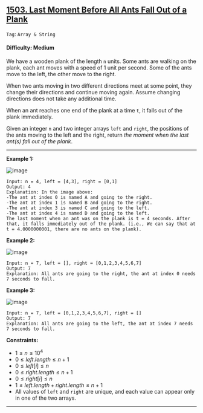 ## [1503. Last Moment Before All Ants Fall Out of a Plank](https://leetcode.com/problems/last-moment-before-all-ants-fall-out-of-a-plank)

```Tag```: ```Array & String```

#### Difficulty: Medium

We have a wooden plank of the length ```n``` units. Some ants are walking on the plank, each ant moves with a speed of 1 unit per second. Some of the ants move to the left, the other move to the right.

When two ants moving in two different directions meet at some point, they change their directions and continue moving again. Assume changing directions does not take any additional time.

When an ant reaches one end of the plank at a time ```t```, it falls out of the plank immediately.

Given an integer ```n``` and two integer arrays ```left``` and ```right```, the positions of the ants moving to the left and the right, return _the moment when the last ant(s) fall out of the plank_.

---

__Example 1:__

![image](https://assets.leetcode.com/uploads/2020/06/17/ants.jpg)
```
Input: n = 4, left = [4,3], right = [0,1]
Output: 4
Explanation: In the image above:
-The ant at index 0 is named A and going to the right.
-The ant at index 1 is named B and going to the right.
-The ant at index 3 is named C and going to the left.
-The ant at index 4 is named D and going to the left.
The last moment when an ant was on the plank is t = 4 seconds. After that, it falls immediately out of the plank. (i.e., We can say that at t = 4.0000000001, there are no ants on the plank).
```

__Example 2:__

![image](https://assets.leetcode.com/uploads/2020/06/17/ants2.jpg)
```
Input: n = 7, left = [], right = [0,1,2,3,4,5,6,7]
Output: 7
Explanation: All ants are going to the right, the ant at index 0 needs 7 seconds to fall.
```

__Example 3:__

![image](https://assets.leetcode.com/uploads/2020/06/17/ants3.jpg)
```
Input: n = 7, left = [0,1,2,3,4,5,6,7], right = []
Output: 7
Explanation: All ants are going to the left, the ant at index 7 needs 7 seconds to fall.
```

__Constraints:__

- $1 \le n \le 10^4$
- $0 \le left.length \le n + 1$
- $0 \le left[i] \le n$
- $0 \le right.length \le n + 1$
- $0 \le right[i] \le n$
- $1 \le left.length + right.length \le n + 1$
- All values of ```left``` and ```right``` are unique, and each value can appear only in one of the two arrays.

---
